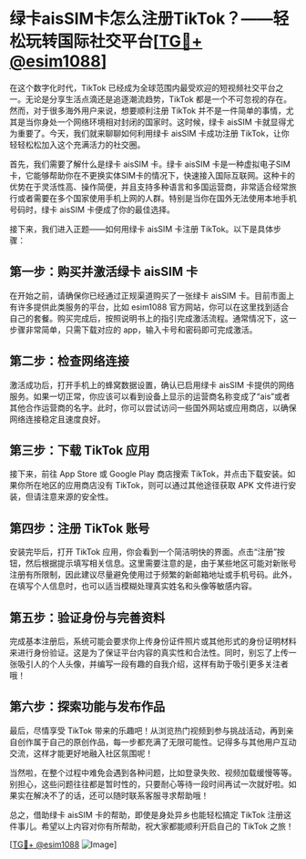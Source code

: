 # 绿卡aisSIM卡怎么注册TikTok？——轻松玩转国际社交平台[[TG💪+ @esim1088](https://t.me/s/esim1088)]

在这个数字化时代，TikTok 已经成为全球范围内最受欢迎的短视频社交平台之一。无论是分享生活点滴还是追逐潮流趋势，TikTok 都是一个不可忽视的存在。然而，对于很多海外用户来说，想要顺利注册 TikTok 并不是一件简单的事情，尤其是当你身处一个网络环境相对封闭的国家时。这时候，绿卡 aisSIM 卡就显得尤为重要了。今天，我们就来聊聊如何利用绿卡 aisSIM 卡成功注册 TikTok，让你轻轻松松加入这个充满活力的社交圈。

首先，我们需要了解什么是绿卡 aisSIM 卡。绿卡 aisSIM 卡是一种虚拟电子SIM卡，它能够帮助你在不更换实体SIM卡的情况下，快速接入国际互联网。这种卡的优势在于灵活性高、操作简便，并且支持多种语言和多国运营商，非常适合经常旅行或者需要在多个国家使用手机上网的人群。特别是当你在国外无法使用本地手机号码时，绿卡 aisSIM 卡便成了你的最佳选择。

接下来，我们进入正题——如何用绿卡 aisSIM 卡注册 TikTok。以下是具体步骤：

## 第一步：购买并激活绿卡 aisSIM 卡

在开始之前，请确保你已经通过正规渠道购买了一张绿卡 aisSIM 卡。目前市面上有许多提供此类服务的平台，比如 esim1088 官方网站，你可以在这里找到适合自己的套餐。购买完成后，按照说明书上的指引完成激活流程。通常情况下，这一步骤非常简单，只需下载对应的 app，输入卡号和密码即可完成激活。

## 第二步：检查网络连接

激活成功后，打开手机上的蜂窝数据设置，确认已启用绿卡 aisSIM 卡提供的网络服务。如果一切正常，你应该可以看到设备上显示的运营商名称变成了“ais”或者其他合作运营商的名字。此时，你可以尝试访问一些国外网站或应用商店，以确保网络连接稳定且速度良好。

## 第三步：下载 TikTok 应用

接下来，前往 App Store 或 Google Play 商店搜索 TikTok，并点击下载安装。如果你所在地区的应用商店没有 TikTok，则可以通过其他途径获取 APK 文件进行安装，但请注意来源的安全性。

## 第四步：注册 TikTok 账号

安装完毕后，打开 TikTok 应用，你会看到一个简洁明快的界面。点击“注册”按钮，然后根据提示填写相关信息。这里需要注意的是，由于某些地区可能对新账号注册有所限制，因此建议尽量避免使用过于频繁的新邮箱地址或手机号码。此外，在填写个人信息时，也可以适当模糊处理真实姓名和头像等敏感内容。

## 第五步：验证身份与完善资料

完成基本注册后，系统可能会要求你上传身份证件照片或其他形式的身份证明材料来进行身份验证。这是为了保证平台内容的真实性和合法性。同时，别忘了上传一张吸引人的个人头像，并编写一段有趣的自我介绍，这样有助于吸引更多关注者哦！

## 第六步：探索功能与发布作品

最后，尽情享受 TikTok 带来的乐趣吧！从浏览热门视频到参与挑战活动，再到亲自创作属于自己的原创作品，每一步都充满了无限可能性。记得多与其他用户互动交流，这样才能更好地融入社区氛围呢！

当然啦，在整个过程中难免会遇到各种问题，比如登录失败、视频加载缓慢等等。别担心，这些问题往往都是暂时性的，只要耐心等待一段时间再试一次就好啦。如果实在解决不了的话，还可以随时联系客服寻求帮助哦！

总之，借助绿卡 aisSIM 卡的帮助，即使是身处异乡也能轻松搞定 TikTok 注册这件事儿。希望以上内容对你有所帮助，祝大家都能顺利开启自己的 TikTok 之旅！

[[TG💪+ @esim1088](https://t.me/s/esim1088) ![Image](https://i.postimg.cc/4NQfJmqS/Snipaste-2025-05-13-00-14-12.png)]